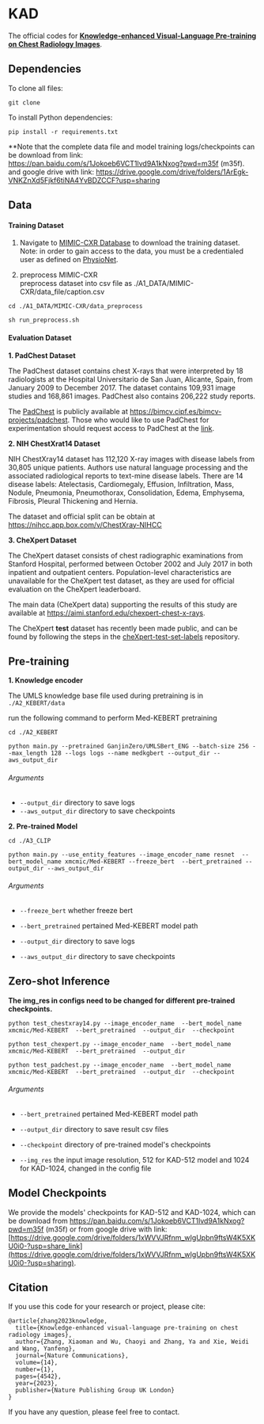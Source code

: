 # KAD
The official codes for [**Knowledge-enhanced Visual-Language Pre-training on Chest Radiology Images**]([https://arxiv.org/pdf/2302.14042.pdf](https://www.nature.com/articles/s41467-023-40260-7)).


## Dependencies

To clone all files:

```
git clone 
```

To install Python dependencies:

```
pip install -r requirements.txt
```

**Note that the complete data file and model training logs/checkpoints can be download from link: https://pan.baidu.com/s/1Jokoeb6VCT1lvd9A1kNxog?pwd=m35f (m35f). and google drive with link: https://drive.google.com/drive/folders/1ArEgk-VNKZnXd5Fjkf6tiNA4YvBDZCCF?usp=sharing

## Data

#### **Training Dataset**   

1. Navigate to [MIMIC-CXR Database](https://physionet.org/content/mimic-cxr/2.0.0/) to download the training dataset. Note: in order to gain access to the data, you must be a credentialed user as defined on [PhysioNet](https://physionet.org/settings/credentialing/).
    
1. preprocess MIMIC-CXR  
    preprocess dataset into csv file as ./A1_DATA/MIMIC-CXR/data_file/caption.csv
  
  `cd ./A1_DATA/MIMIC-CXR/data_preprocess`
  
  `sh run_preprocess.sh`

#### **Evaluation Dataset**   

**1. PadChest Dataset**

The PadChest dataset contains chest X-rays that were interpreted by 18 radiologists at the Hospital Universitario de San Juan, Alicante, Spain, from January 2009 to December 2017. The dataset contains 109,931 image studies and 168,861 images. PadChest also contains 206,222 study reports.

The [PadChest](https://arxiv.org/abs/1901.07441) is publicly available at https://bimcv.cipf.es/bimcv-projects/padchest. Those who would like to use PadChest for experimentation should request access to PadChest at the [link](https://bimcv.cipf.es/bimcv-projects/padchest).

**2. NIH ChestXrat14 Dataset**

NIH ChestXray14 dataset has 112,120 X-ray images with disease labels from 30,805
unique patients. Authors use natural language processing and the associated radiological reports to text-mine disease labels. There are 14 disease labels: Atelectasis, Cardiomegaly, Effusion, Infiltration, Mass, Nodule, Pneumonia, Pneumothorax, Consolidation, Edema, Emphysema, Fibrosis, Pleural Thickening and Hernia. 

The dataset and official split can be obtain at https://nihcc.app.box.com/v/ChestXray-NIHCC

**3. CheXpert Dataset**

The CheXpert dataset consists of chest radiographic examinations from Stanford Hospital, performed between October 2002 and July 2017 in both inpatient and outpatient centers. Population-level characteristics are unavailable for the CheXpert test dataset, as they are used for official evaluation on the CheXpert leaderboard.

The main data (CheXpert data) supporting the results of this study are available at https://aimi.stanford.edu/chexpert-chest-x-rays.

The CheXpert **test** dataset has recently been made public, and can be found by following the steps in the [cheXpert-test-set-labels](https://github.com/rajpurkarlab/cheXpert-test-set-labels) repository.


## Pre-training

**1. Knowledge encoder**

The UMLS knowledge base file used during pretraining is in  `./A2_KEBERT/data`

run the following command to perform Med-KEBERT pretraining

`cd ./A2_KEBERT`

`python main.py --pretrained GanjinZero/UMLSBert_ENG --batch-size 256 --max_length 128 --logs logs --name medkgbert --output_dir --aws_output_dir ` 

###### Arguments

- `--output_dir` directory to save logs
- `--aws_output_dir` directory to save checkpoints

**2. Pre-trained Model**

`cd ./A3_CLIP`

`python main.py --use_entity_features --image_encoder_name resnet  --bert_model_name xmcmic/Med-KEBERT --freeze_bert  --bert_pretrained --output_dir --aws_output_dir`

###### Arguments
- `--freeze_bert` whether freeze bert 

- `--bert_pretrained` pertained Med-KEBERT model path

- `--output_dir` directory to save logs

- `--aws_output_dir` directory to save checkpoints

  
## Zero-shot Inference
**The img_res in configs need to be changed for different pre-trained checkpoints.**

`python test_chestxray14.py --image_encoder_name  --bert_model_name xmcmic/Med-KEBERT  --bert_pretrained  --output_dir  --checkpoint   ` 

`python test_chexpert.py --image_encoder_name  --bert_model_name xmcmic/Med-KEBERT  --bert_pretrained  --output_dir   ` 

`python test_padchest.py --image_encoder_name  --bert_model_name xmcmic/Med-KEBERT  --bert_pretrained  --output_dir  --checkpoint   ` 

###### Arguments

- `--bert_pretrained` pertained Med-KEBERT model path

- `--output_dir` directory to save result csv files

- `--checkpoint` directory of  pre-trained model's checkpoints

- `--img_res` the input image resolution, 512 for KAD-512 model and 1024 for KAD-1024, changed in the config file


## Model Checkpoints

We provide the models' checkpoints for KAD-512 and KAD-1024, which can be download from https://pan.baidu.com/s/1Jokoeb6VCT1lvd9A1kNxog?pwd=m35f (m35f) or from google drive with link: [https://drive.google.com/drive/folders/1xWVVJRfnm_wIgUpbn9ftsW4K5XKU0i0-?usp=share_link](https://drive.google.com/drive/folders/1xWVVJRfnm_wIgUpbn9ftsW4K5XKU0i0-?usp=sharing).

## Citation
If you use this code for your research or project, please cite:

    @article{zhang2023knowledge,
      title={Knowledge-enhanced visual-language pre-training on chest radiology images},
      author={Zhang, Xiaoman and Wu, Chaoyi and Zhang, Ya and Xie, Weidi and Wang, Yanfeng},
      journal={Nature Communications},
      volume={14},
      number={1},
      pages={4542},
      year={2023},
      publisher={Nature Publishing Group UK London}
    }

If you have any question, please feel free to contact.








